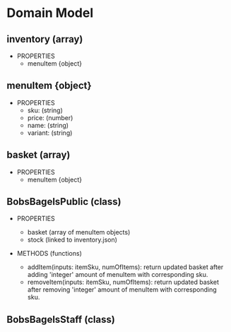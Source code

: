 # Domain Model

## inventory (array)

- PROPERTIES
  - menuItem {object}

## menuItem {object}

- PROPERTIES
  - sku: (string)
  - price: (number)
  - name: (string)
  - variant: (string)

## basket (array)

- PROPERTIES
  - menuItem {object}

## BobsBagelsPublic (class)

- PROPERTIES
  - basket (array of menuItem objects)
  - stock (linked to inventory.json)

- METHODS (functions)
  - addItem(inputs: itemSku, numOfItems): return updated basket after adding 'integer' amount of menuItem with corresponding sku.
  - removeItem(inputs: itemSku, numOfItems): return updated basket after removing 'integer' amount of menuItem with corresponding sku.

## BobsBagelsStaff (class)